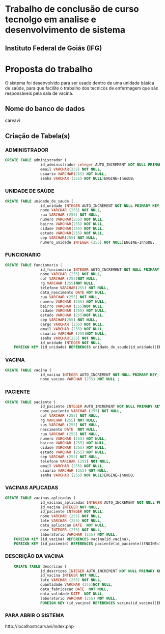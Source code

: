 # Trabalho de conclusão de curso tecnolgo em analise e desenvolvimento de sistema

## Instituto Federal de Goiás (IFG)
# Proposta do trabalho 

 O sistema foi desenvolvido para ser usado dentro de uma unidade básica de saúde, para que facilite o trabalho dos tecnicos de enfermagem que são responsáveis pela sala de vacina.

## Nome do banco de dados
carvavi
## Criação de Tabela(s)
### ADMINISTRADOR
```sql
CREATE TABLE administrador (
                id_administrador integer AUTO_INCREMENT NOT NULL PRIMARY KEY,
                email VARCHAR(255) NOT NULL,
                usuario VARCHAR(255) NOT NULL,
                senha VARCHAR (255) NOT NULL)ENGINE=InnoDB;
```
### UNIDADE DE SAÚDE 
```sql
CREATE TABLE unidade_de_saude (
                id_unidade INTEGER AUTO_INCREMENT NOT NULL PRIMARY KEY,
                nome VARCHAR (255) NOT NULL,
                rua VARCHAR (255) NOT NULL,
                numero VARCHAR(255) NOT NULL,
                bairro VARCHAR(255) NOT NULL,
                cidade VARCHAR(255) NOT NULL,
                estado VARCHAR(255) NOT NULL,
                cep VARCHAR(255) NOT NULL,
                numero_unidade INTEGER (255) NOT NULL)ENGINE=InnoDB;
```

### FUNCIONARIO 
```sql
CREATE TABLE funcionario (
                id_funcionario INTEGER AUTO_INCREMENT NOT NULL PRIMARY KEY,
                nome VARCHAR (255) NOT NULL,
                cpf VARCHAR (255)NOT NULL,
                rg VARCHAR (255)NOT NULL,
                telefone VARCHAR(255) NOT NULL,
                data_nascimento DATE NOT NULL,
                rua VARCHAR (255) NOT NULL,
                numero VARCHAR (255) NOT NULL,
                bairro VARCHAR (255)NOT NULL,
                cidade VARCHAR (255) NOT NULL,
                estado VARCHAR (255)NOT NULL,
                cep VARCHAR(255) NOT NULL,
                cargo VARCHAR (255) NOT NULL,
                email VARCHAR (255) NOT NULL,
                usuario VARCHAR (255)NOT NULL,
                senha VARCHAR(255) NOT NULL,
                id_unidade INTEGER NOT NULL,
    FOREIGN KEY (id_unidade) REFERENCES unidade_de_saude(id_unidade))ENGINE=InnoDB;
```

### VACINA
```sql
CREATE TABLE vacina (
                id_vacina INTEGER AUTO_INCREMENT NOT NULL PRIMARY KEY,
                nome_vacina VARCHAR (255) NOT NULL ;
```
### PACIENTE
```sql
CREATE TABLE paciente (
                id_paciente INTEGER AUTO_INCREMENT NOT NULL PRIMARY KEY,
                nome_paciente VARCHAR (255) NOT NULL,
                cpf VARCHAR (255) NOT NULL,
                rg VARCHAR (255) NOT NULL,
                sus VARCHAR (255) NOT NULL,
                nascimento DATE  NOT NULL,
                rua VARCHAR (255) NOT NULL,
                numero VARCHAR (255) NOT NULL,
                bairro VARCHAR (255) NOT NULL,
                cidade VARCHAR (255) NOT NULL,
                estado VARCHAR (255) NOT NULL,
                cep VARCHAR (255) NOT NULL,
                telefone VARCHAR (255) NOT NULL,
                email VARCHAR (255) NOT NULL,
                usuario VARCHAR (255) NOT NULL,
                senha VARCHAR (255) NOT NULL)ENGINE=InnoDB;
```
### VACINAS APLICADAS
```sql
CREATE TABLE vacinas_aplicadas (
                id_vacinas_aplicadas INTEGER AUTO_INCREMENT NOT NULL PRIMARY KEY,
                id_vacina INTEGER NOT NULL,
                id_paciente INTEGER NOT NULL,
                nome VARCHAR (255) NOT NULL,
                lote VARCHAR (255) NOT NULL,
                data_aplicacao DATE  NOT NULL,
                dose INTEGER (255) NOT NULL,
                laboratorio VARCHAR (255) NOT NULL,
    FOREIGN KEY (id_vacina) REFERENCES vacina(id_vacina),
    FOREIGN KEY (id_paciente) REFERENCES paciente(id_paciente))ENGINE=InnoDB;
```
### DESCRIÇÃO DA VACINA
```sql
    CREATE TABLE descricao (
                id_descricao INTEGER AUTO_INCREMENT NOT NULL PRIMARY KEY,
                id_vacina INTEGER NOT NULL,
                lote VARCHAR (255) NOT NULL,
                quantidade VARCHAR (255)NOT NULL,
                data_fabricacao DATE  NOT NULL,
                data_validade DATE  NOT NULL,
                laboratorio VARCHAR (255) NOT NULL,
                FOREIGN KEY (id_vacina) REFERENCES vacina(id_vacina))ENGINE=InnoDB;
```



### PARA ABRIR O SISTEMA 

http://localhost/carvavi/index.php

